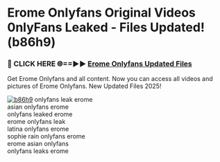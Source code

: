 # Erome Onlyfans Original Videos 0nlyFans Leaked - Files Updated! (b86h9)

<h3>🔴 CLICK HERE 🌐==►► <a href="https://tinyurl.com/2wckxsce" rel="nofollow">Erome Onlyfans Updated Files</a></h3>

Get Erome Onlyfans and all content. Now you can access all videos and pictures of Erome Onlyfans. New Updated Files 2025!

[![b86h9](https://i.imgur.com/AFduVYN.gif)](https://tinyurl.com/2wckxsce)
onlyfans leak erome<br>
asian onlyfans erome<br>
onlyfans leaked erome<br>
erome onlyfans leak<br>
latina onlyfans erome<br>
sophie rain onlyfans erome<br>
erome asian onlyfans<br>
onlyfans leaks erome